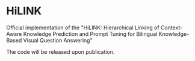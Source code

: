 # HiLINK
Official implementation of the "HiLINK: Hierarchical Linking of Context-Aware Knowledge Prediction and Prompt Tuning for Bilingual Knowledge-Based Visual Question Answering"

The code will be released upon publication.

